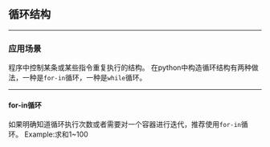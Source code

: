 ## 循环结构
***
### 应用场景
程序中控制某条或某些指令重复执行的结构。
在python中构造循环结构有两种做法，一种是`for-in`循环，一种是`while`循环。
***
#### for-in循环
如果明确知道循环执行次数或者需要对一个容器进行迭代，推荐使用`for-in`循环。
Example:求和1~100

